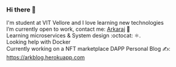### Hi there 👋
I'm student at VIT Vellore and I love learning new technologies </br>
I’m currently open to work, contact me: [Arkaraj](mailto:arkaraj2017@gmail.com) 🚀  </br>
Learning microservices & System design :octocat: ⚛︎.</br>
Looking help with Docker </br>
Currently working on a NFT marketplace DAPP
Personal Blog ✍️: https://arkblog.herokuapp.com 
<!--
**Arkaraj/Arkaraj** is a ✨ _special_ ✨ repository because its `README.md` (this file) appears on your GitHub profile.

Here are some ideas to get you started:

- 🔭 I’m currently working on ...
- 🌱 I’m currently learning ...
- 👯 I’m looking to collaborate on ...
- 🤔 I’m looking for help with ...
- 💬 Ask me about ...
- 📫 How to reach me: ...
- 😄 Pronouns: ...
- ⚡ Fun fact: ...
-->
